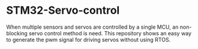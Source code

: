 # STM32-Servo-control
When multiple sensors and servos are controlled by a single MCU, an non-blocking servo control method is need. This repository shows an easy way to generate the pwm signal for driving servos without using RTOS.
